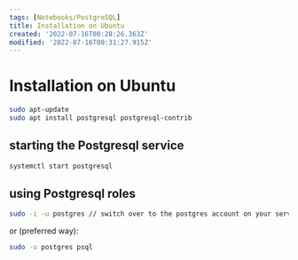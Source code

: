 ```yaml
---
tags: [Notebooks/PostgreSQL]
title: Installation on Ubuntu
created: '2022-07-16T00:28:26.363Z'
modified: '2022-07-16T00:31:27.915Z'
---
```


# Installation on Ubuntu

```bash
sudo apt-update
sudo apt install postgresql postgresql-contrib
```

## starting the Postgresql service
```bash
systemctl start postgresql
```

## using Postgresql roles
```bash
sudo -i -u postgres // switch over to the postgres account on your server
```
or (preferred way):
```bash
sudo -u postgres psql
```
